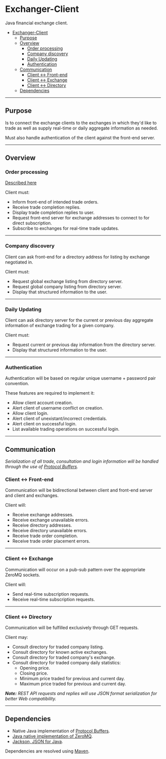 # Exchanger-Client #

Java financial exchange client.

- [Exchanger-Client](#exchanger-client)
    - [Purpose](#purpose)
    - [Overview](#overview)
        - [Order processing](#order-processing)
        - [Company discovery](#company-discovery)
        - [Daily Updating](#daily-updating)
        - [Authentication](#authentication)
    - [Communication](#communication)
        - [Client <-> Front-end](#client---front-end)
        - [Client <-> Exchange](#client---exchange)
        - [Client <-> Directory](#client---directory)
    - [Dependencies](#dependencies)

---------

## Purpose ##

Is to connect the exchange clients to the exchanges in which they'd like to trade as well as supply real-time or daily aggregate information as needed.

Must also handle authentication of the client against the front-end server.

---------

## Overview ##

### Order processing ###

[Described here](https://github.com/Seriyin/Exchanger-Server#order-processing)

Client must:

- Inform front-end of intended trade orders.
- Receive trade completion replies.
- Display trade completion replies to user.
- Request front-end server for exchange addresses to connect to for direct subscription.
- Subscribe to exchanges for real-time trade updates.

---------

### Company discovery ###

Client can ask front-end for a directory address for listing by exchange negotiated in.

Client must:

- Request global exchange listing from directory server.
- Request global company listing from directory server.
- Display that structured information to the user.

---------

### Daily Updating ###

Client can ask directory server for the current or previous day aggregate information of exchange trading for a given company.

Client must:

- Request current or previous day information from the directory server.
- Display that structured information to the user.

---------

### Authentication ###

Authentication will be based on regular unique username + password pair convention.

These features are required to implement it:

- Allow client account creation.
- Alert client of username conflict on creation.
- Allow client login.
- Alert client of unexistant/incorrect credentials.
- Alert client on successful login.
- List available trading operations on successful login.

---------

## Communication ##

_Serialization of all trade, consultation and login information will be handled through the use of [Protocol Buffers](https://github.com/google/protobuf)._

### Client <-> Front-end ###

Communication will be bidirectional between client and front-end server and client and exchanges.

Client will:

- Receive exchange addresses.
- Receive exchange unavailable errors.
- Receive directory addresses.
- Receive directory unavailable errors.
- Receive trade order completion.
- Receive trade order placement errors.

---------

### Client <-> Exchange ###

Communication will occur on a pub-sub pattern over the appropriate ZeroMQ sockets.

Client will:

- Send real-time subscription requests.
- Receive real-time subscription requests.

---------

### Client <-> Directory ###

Communication will be fulfilled exclusively through GET requests.

Client may:

- Consult directory for traded company listing.
- Consult directory for known active exchanges.
- Consult directory for traded company's exchange.
- Consult directory for traded company daily statistics:
  - Opening price.
  - Closing price.
  - Minimum price traded for previous and current day.
  - Maximum price traded for previous and current day.

_**Note:** REST API requests and replies will use JSON format serialization for better Web compatibility._

---------

## Dependencies ##

- Native Java implementation of [Protocol Buffers](https://github.com/google/protobuf).
- [Java native implementation of ZeroMQ](https://github.com/zeromq/jeromq).
- [Jackson, JSON for Java](https://github.com/FasterXML/jackson).

Dependencies are resolved using [Maven](https://maven.apache.org/).
